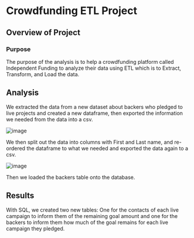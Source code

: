 # Crowdfunding ETL Project

## Overview of Project

### Purpose
The purpose of the analysis is to help a crowdfunding platform called Independent Funding to analyze their data using ETL which is to Extract, Transform, and Load the data.

## Analysis
We extracted the data from a new dataset about backers who pledged to live projects and created a new dataframe, then exported the information we needed from the data into a csv.

![image](https://user-images.githubusercontent.com/108503112/196812443-d13c2ef1-f0db-4866-807b-b17d46ef60da.png)

We then split out the data into columns with First and Last name, and re-ordered the dataframe to what we needed and exported the data again to a csv.

![image](https://user-images.githubusercontent.com/108503112/196812682-682aa2e4-9d4d-4304-955c-34fe4b6c6588.png)

Then we loaded the backers table onto the database.

## Results
With SQL, we created two new tables: One for the contacts of each live campaign to inform them of the remaining goal amount and one for the backers to inform them how much of the goal remains for each live campaign they pledged.

